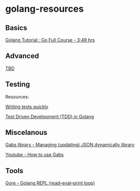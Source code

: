 # golang-resources

## Basics
   [Golang Tutorial : Go Full Course - 3:49 hrs](https://www.youtube.com/watch?v=YzLrWHZa-Kc&ab_channel=DerekBanas)

## Advanced
   [TBD]()

## Testing
Resources:

   [Writing tests quickly](https://www.kaznacheev.me/posts/en/how-i-write-my-unit-tests-in-go-quickly/)
   
   [Test Driven Development (TDD) in Golang](https://www.youtube.com/playlist?list=PLtFquUj7IL8VpSL98BTvl3lnD8HS4NGlA)

## Miscelanous
   [Gabs library - Managing (updating) JSON dynamically library](https://github.com/Jeffail/gabs)

   [Youtube -  How to use Gabs](https://www.youtube.com/watch?v=76aORU14cyY&ab_channel=GoLangBeginners)

## Tools
   [Gore - Golang REPL (read–eval–print loop) ](https://github.com/x-motemen/gore)


